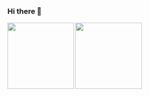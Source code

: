 ### Hi there 👋

<img height="150px" width="auto" align="left" src="https://github-readme-stats.vercel.app/api?username=bysecurety&show_icons=true&theme=tokyonight"/>

<img height="150px" width="auto" src="https://github-readme-stats.vercel.app/api/top-langs/?username=bysecurety&layout=compact&theme=tokyonight"/>
